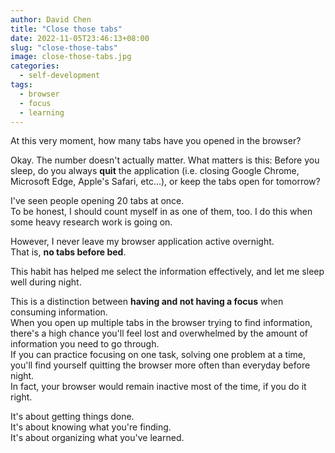 ```yaml
---
author: David Chen
title: "Close those tabs"
date: 2022-11-05T23:46:13+08:00
slug: "close-those-tabs"
image: close-those-tabs.jpg
categories:
  - self-development
tags:
  - browser
  - focus
  - learning
---
```

At this very moment, how many tabs have you opened in the browser?

Okay. The number doesn't actually matter.
What matters is this: Before you sleep, do you always **quit** the application (i.e. closing Google Chrome, Microsoft Edge, Apple's Safari, etc...), or keep the tabs open for tomorrow?

I've seen people opening 20 tabs at once.\
To be honest, I should count myself in as one of them, too. I do this when some heavy research work is going on.

However, I never leave my browser application active overnight.\
That is, **no tabs before bed**.

This habit has helped me select the information effectively, and let me sleep well during night.

This is a distinction between **having and not having a focus** when consuming information.\
When you open up multiple tabs in the browser trying to find information, there's a high chance you'll feel lost and overwhelmed by the amount of information you need to go through.\
If you can practice focusing on one task, solving one problem at a time, you'll find yourself quitting the browser more often than everyday before night.\
In fact, your browser would remain inactive most of the time, if you do it right.

It's about getting things done.\
It's about knowing what you're finding.\
It's about organizing what you've learned.
